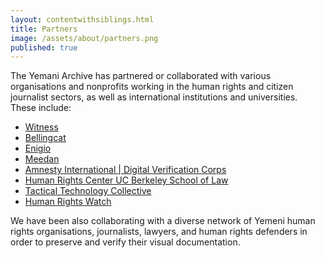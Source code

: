 ```yaml
---
layout: contentwithsiblings.html
title: Partners
image: /assets/about/partners.png
published: true
---
```

The Yemani Archive has partnered or collaborated with various organisations and nonprofits working in the human rights and citizen journalist sectors, as well as international institutions and universities. These include:

- [Witness](https://witness.org/)
- [Bellingcat](https://www.bellingcat.com/)
- [Enigio](https://www.enigio.com/)
- [Meedan](https://meedan.com/en/)
- [Amnesty International | Digital Verification Corps](https://www.theengineroom.org/digital-verification-corps/)
- [Human Rights Center UC Berkeley School of Law](https://www.law.berkeley.edu/research/human-rights-center/)
- [Tactical Technology Collective](https://tacticaltech.org/)
- [Human Rights Watch](https://www.hrw.org/)

We have been also collaborating with a diverse network of Yemeni human rights organisations, journalists, lawyers, and human rights defenders in order to preserve and verify their visual documentation.

